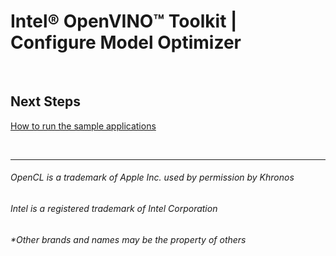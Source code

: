 

# Intel® OpenVINO™ Toolkit | Configure Model Optimizer

<br>

## Next Steps

[How to run the sample applications]()

<br>


***

###### OpenCL is a trademark of Apple Inc. used by permission by Khronos   
###### Intel is a registered trademark of Intel Corporation
###### &ast;Other brands and names may be the property of others
